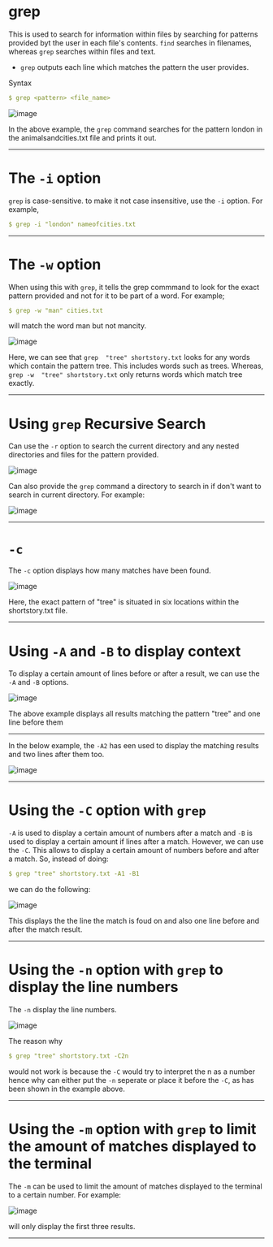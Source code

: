# grep 

This is used to search for information within files by searching for patterns provided byt the user in each file's contents. `find` searches in filenames, whereas `grep` 
searches within files and text. 
* `grep` outputs each line which matches the pattern the user provides. 

Syntax
```yaml
$ grep <pattern> <file_name> 
```
![image](https://user-images.githubusercontent.com/107522496/199477920-fd97fb2c-8692-4f61-8bf1-a9df77805ef4.png)

In the above example, the `grep` command searches for the pattern london in the animalsandcities.txt file and prints it out.

---


# The `-i` option 

`grep` is case-sensitive. to make it not case insensitive, use the `-i` option. For example,

```yaml
$ grep -i "london" nameofcities.txt
```
---

# The `-w` option  

When using this with `grep`, it tells the grep commmand to look for the exact pattern provided and not for it to be part of a word. For example; 

```yaml
$ grep -w "man" cities.txt 
```
will match the word man but not mancity.

![image](https://user-images.githubusercontent.com/107522496/199530582-d5e30ed3-8a8c-44db-b61d-3fa656a7e4ef.png)

Here, we can see that `grep  "tree" shortstory.txt` looks for any words which contain the pattern tree. This includes words such as trees. Whereas, `grep -w  "tree" shortstory.txt` only returns words which match tree exactly.

---

# Using `grep` Recursive Search 

Can use the `-r` option to search the current directory and any nested directories and files for the pattern provided. 

![image](https://user-images.githubusercontent.com/107522496/199532774-cb2f4c09-0914-400c-9412-a43ad13bd4dc.png)

Can also provide the `grep` command a directory to search in if don't want to search in current directory. For example:

![image](https://user-images.githubusercontent.com/107522496/199534578-bf41f5a0-a2d8-4923-9cc2-19851959bc33.png)

--- 
# `-c` 

The `-c` option displays how  many matches have been found. 

![image](https://user-images.githubusercontent.com/107522496/199536906-8b1b972f-35ce-474d-8f06-2c630c8f82a8.png)

Here, the exact pattern of "tree" is situated in six locations within the shortstory.txt file. 

---

# Using `-A` and `-B` to display context

To display a certain amount of lines before or after a result, we can use the `-A` and `-B` options. 

![image](https://user-images.githubusercontent.com/107522496/199538274-fa06cf8e-39a1-477e-b988-7727590e668f.png)

The above example displays all results matching the pattern "tree" and one line before them

---

In the below example, the `-A2` has een used to display the matching results and two lines after them too. 

![image](https://user-images.githubusercontent.com/107522496/199677962-7e8f5126-3b5f-49c4-9e7e-51c16b90aa37.png)
 
 ---
# Using the `-C` option with `grep`
 
`-A` is used to display a certain amount of numbers after a match and `-B` is used to display a certain amount if lines after a match. However, we can use the `-C`. This allows to display a certain amount of numbers before and after a match. So, instead of doing:

```yaml
$ grep "tree" shortstory.txt -A1 -B1
```
we can do the following: 

![image](https://user-images.githubusercontent.com/107522496/199680555-6f43bd2a-e1a9-44fd-a4d6-98cb9dd0d8b2.png)

This displays the the line the match is foud on and also one line before and after the match result.

---

#  Using the `-n` option with `grep` to display the line numbers 

The `-n`  display the line numbers.

![image](https://user-images.githubusercontent.com/107522496/199683449-9db67ddd-1d98-42d2-bca3-ec21ea85e12e.png)

The reason why 

```yaml
$ grep "tree" shortstory.txt -C2n
```
would not work is because the `-C` would try to interpret the n as a number hence why can either put the `-n` seperate or place it before the `-C`, as has been shown in the example above.

---

#  Using the `-m` option with `grep` to limit the amount of matches displayed to the terminal

The `-m` can be used to limit the amount of matches displayed to the terminal to a certain number. For example:

![image](https://user-images.githubusercontent.com/107522496/199684813-1e783c5d-27f3-446f-93e3-2e21c09f65d0.png)

will only display the first three results. 

--- 


